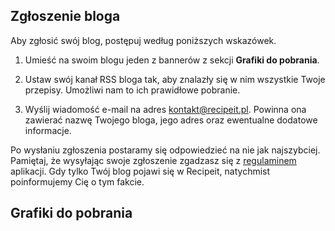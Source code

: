 <!-- # Dodaj blog

Jeżeli tworzysz blog kulinarny, na którym publikujsz swoje przepisy, możesz dodać go do Recipeit. Poniżej znajduje się instrukcja, jak to zrobić. -->

## Zgłoszenie bloga

Aby zgłosić swój blog, postępuj według poniższych wskazówek.

1. Umieść na swoim blogu jeden z bannerów z sekcji **Grafiki do pobrania**.

1. Ustaw swój kanał RSS bloga tak, aby znalazły się w nim wszystkie Twoje przepisy. Umożliwi nam to ich prawidłowe pobranie.

1. Wyślij wiadomość e-mail na adres [kontakt@recipeit.pl](mailto:kontakt@recipeit.pl?subject=Zgłoszenie bloga). Powinna ona zawierać nazwę Twojego bloga, jego adres oraz ewentualne dodatowe informacje.

Po wysłaniu zgłoszenia postaramy się odpowiedzieć na nie jak najszybciej. Pamiętaj, że wysyłając swoje zgłoszenie zgadzasz się z [regulaminem](/terms) aplikacji. Gdy tylko Twój blog pojawi się w Recipeit, natychmist poinformujemy Cię o tym fakcie.

## Grafiki do pobrania
